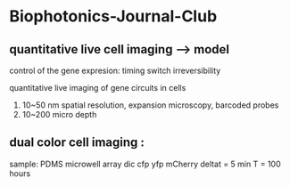 # Biophotonics-Journal-Club

## quantitative live cell imaging --> model

control of the gene expresion: timing switch irreversibility

quantitative live imaging of gene circuits in cells

1) 10~50 nm spatial resolution, expansion microscopy, barcoded probes
2) 10~200 micro depth

## dual color cell imaging :
sample: PDMS microwell array
dic cfp yfp mCherry
deltat = 5 min
T = 100 hours
